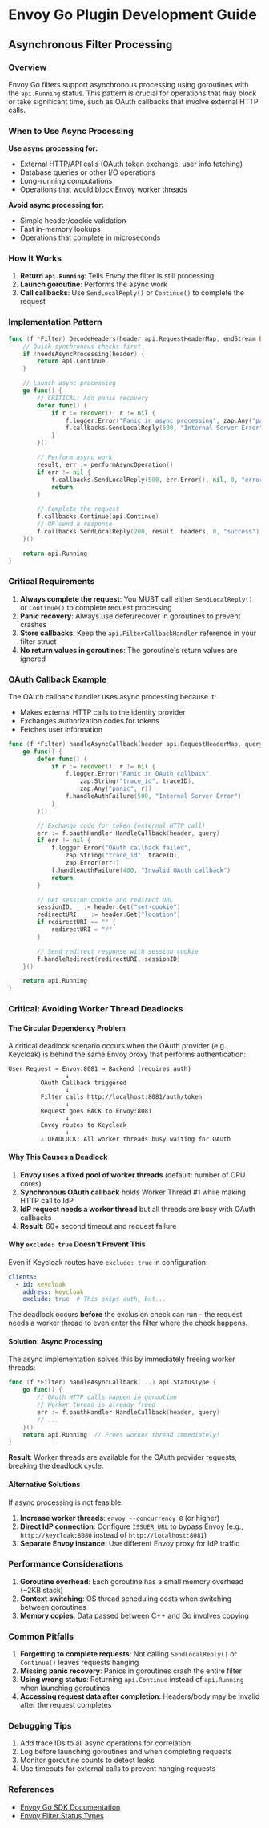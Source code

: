 # Envoy Go Plugin Development Guide

## Asynchronous Filter Processing

### Overview

Envoy Go filters support asynchronous processing using goroutines with the `api.Running` status. This pattern is crucial for operations that may block or take significant time, such as OAuth callbacks that involve external HTTP calls.

### When to Use Async Processing

**Use async processing for:**
- External HTTP/API calls (OAuth token exchange, user info fetching)
- Database queries or other I/O operations
- Long-running computations
- Operations that would block Envoy worker threads

**Avoid async processing for:**
- Simple header/cookie validation
- Fast in-memory lookups
- Operations that complete in microseconds

### How It Works

1. **Return `api.Running`**: Tells Envoy the filter is still processing
2. **Launch goroutine**: Performs the async work
3. **Call callbacks**: Use `SendLocalReply()` or `Continue()` to complete the request

### Implementation Pattern

```go
func (f *Filter) DecodeHeaders(header api.RequestHeaderMap, endStream bool) api.StatusType {
    // Quick synchronous checks first
    if !needsAsyncProcessing(header) {
        return api.Continue
    }

    // Launch async processing
    go func() {
        // CRITICAL: Add panic recovery
        defer func() {
            if r := recover(); r != nil {
                f.logger.Error("Panic in async processing", zap.Any("panic", r))
                f.callbacks.SendLocalReply(500, "Internal Server Error", nil, 0, "panic")
            }
        }()

        // Perform async work
        result, err := performAsyncOperation()
        if err != nil {
            f.callbacks.SendLocalReply(500, err.Error(), nil, 0, "error")
            return
        }

        // Complete the request
        f.callbacks.Continue(api.Continue)
        // OR send a response
        f.callbacks.SendLocalReply(200, result, headers, 0, "success")
    }()

    return api.Running
}
```

### Critical Requirements

1. **Always complete the request**: You MUST call either `SendLocalReply()` or `Continue()` to complete request processing
2. **Panic recovery**: Always use defer/recover in goroutines to prevent crashes
3. **Store callbacks**: Keep the `api.FilterCallbackHandler` reference in your filter struct
4. **No return values in goroutines**: The goroutine's return values are ignored

### OAuth Callback Example

The OAuth callback handler uses async processing because it:
- Makes external HTTP calls to the identity provider
- Exchanges authorization codes for tokens
- Fetches user information

```go
func (f *Filter) handleAsyncCallback(header api.RequestHeaderMap, query string, traceID string) api.StatusType {
    go func() {
        defer func() {
            if r := recover(); r != nil {
                f.logger.Error("Panic in OAuth callback",
                    zap.String("trace_id", traceID),
                    zap.Any("panic", r))
                f.handleAuthFailure(500, "Internal Server Error")
            }
        }()

        // Exchange code for token (external HTTP call)
        err := f.oauthHandler.HandleCallback(header, query)
        if err != nil {
            f.logger.Error("OAuth callback failed",
                zap.String("trace_id", traceID),
                zap.Error(err))
            f.handleAuthFailure(400, "Invalid OAuth callback")
            return
        }

        // Get session cookie and redirect URL
        sessionID, _ := header.Get("set-cookie")
        redirectURI, _ := header.Get("location")
        if redirectURI == "" {
            redirectURI = "/"
        }

        // Send redirect response with session cookie
        f.handleRedirect(redirectURI, sessionID)
    }()

    return api.Running
}
```

### Critical: Avoiding Worker Thread Deadlocks

#### The Circular Dependency Problem

A critical deadlock scenario occurs when the OAuth provider (e.g., Keycloak) is behind the same Envoy proxy that performs authentication:

```
User Request → Envoy:8081 → Backend (requires auth)
                ↓
         OAuth Callback triggered
                ↓
         Filter calls http://localhost:8081/auth/token
                ↓
         Request goes BACK to Envoy:8081
                ↓
         Envoy routes to Keycloak
                ↓
         ⚠️ DEADLOCK: All worker threads busy waiting for OAuth
```

#### Why This Causes a Deadlock

1. **Envoy uses a fixed pool of worker threads** (default: number of CPU cores)
2. **Synchronous OAuth callback** holds Worker Thread #1 while making HTTP call to IdP
3. **IdP request needs a worker thread** but all threads are busy with OAuth callbacks
4. **Result**: 60+ second timeout and request failure

#### Why `exclude: true` Doesn't Prevent This

Even if Keycloak routes have `exclude: true` in configuration:
```yaml
clients:
  - id: keycloak
    address: keycloak
    exclude: true  # This skips auth, but...
```

The deadlock occurs **before** the exclusion check can run - the request needs a worker thread to even enter the filter where the check happens.

#### Solution: Async Processing

The async implementation solves this by immediately freeing worker threads:

```go
func (f *Filter) handleAsyncCallback(...) api.StatusType {
    go func() {
        // OAuth HTTP calls happen in goroutine
        // Worker thread is already freed
        err := f.oauthHandler.HandleCallback(header, query)
        // ...
    }()
    return api.Running  // Frees worker thread immediately!
}
```

**Result**: Worker threads are available for the OAuth provider requests, breaking the deadlock cycle.

#### Alternative Solutions

If async processing is not feasible:
1. **Increase worker threads**: `envoy --concurrency 8` (or higher)
2. **Direct IdP connection**: Configure `ISSUER_URL` to bypass Envoy (e.g., `http://keycloak:8080` instead of `http://localhost:8081`)
3. **Separate Envoy instance**: Use different Envoy proxy for IdP traffic

### Performance Considerations

1. **Goroutine overhead**: Each goroutine has a small memory overhead (~2KB stack)
2. **Context switching**: OS thread scheduling costs when switching between goroutines
3. **Memory copies**: Data passed between C++ and Go involves copying

### Common Pitfalls

1. **Forgetting to complete requests**: Not calling `SendLocalReply()` or `Continue()` leaves requests hanging
2. **Missing panic recovery**: Panics in goroutines crash the entire filter
3. **Using wrong status**: Returning `api.Continue` instead of `api.Running` when launching goroutines
4. **Accessing request data after completion**: Headers/body may be invalid after the request completes

### Debugging Tips

1. Add trace IDs to all async operations for correlation
2. Log before launching goroutines and when completing requests
3. Monitor goroutine counts to detect leaks
4. Use timeouts for external calls to prevent hanging requests

### References

- [Envoy Go SDK Documentation](https://www.envoyproxy.io/docs/envoy/latest/start/sandboxes/golang)
- [Envoy Filter Status Types](https://github.com/envoyproxy/envoy/blob/main/contrib/golang/common/go/api/type.go)